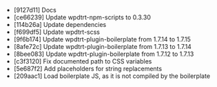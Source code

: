 * [9127d11] Docs
* [ce66239] Update wpdtrt-npm-scripts to 0.3.30
* [114b26a] Update dependencies
* [f699df5] Update wpdtrt-scss
* [9f6b174] Update wpdtrt-plugin-boilerplate from 1.7.14 to 1.7.15
* [8afe72c] Update wpdtrt-plugin-boilerplate from 1.7.13 to 1.7.14
* [8bee083] Update wpdtrt-plugin-boilerplate from 1.7.12 to 1.7.13
* [c3f3120] Fix documented path to CSS variables
* [5e687f2] Add placeholders for string replacements
* [209aac1] Load boilerplate JS, as it is not compiled by the boilerplate
